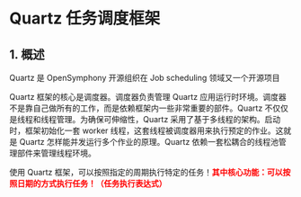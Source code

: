 # Quartz 任务调度框架

## 1. 概述

Quartz 是 OpenSymphony 开源组织在 Job scheduling 领域又一个开源项目

Quartz 框架的核心是调度器。调度器负责管理 Quartz 应用运行时环境。调度器不是靠自己做所有的工作，而是依赖框架内一些非常重要的部件。Quartz 不仅仅是线程和线程管理。为确保可伸缩性，Quartz 采用了基于多线程的架构。启动时，框架初始化一套 worker 线程，这套线程被调度器用来执行预定的作业。这就是 Quartz 怎样能并发运行多个作业的原理。Quartz 依赖一套松耦合的线程池管理部件来管理线程环境。

使用 Quartz 框架，可以按照指定的周期执行特定的任务！<font color=red>**其中核心功能：可以按照日期的方式执行任务！（任务执行表达式）**</font>

